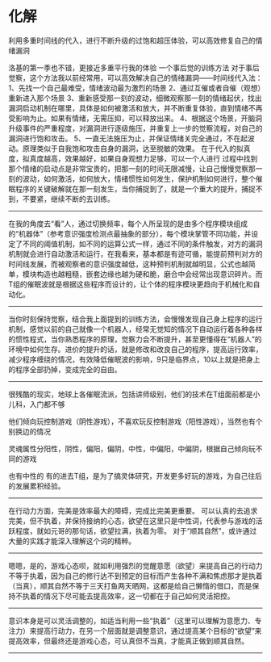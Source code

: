 # 化解

利用多重时间线的代入，进行不断升级的过饱和超压体验，可以高效修复自己的情绪漏洞

洛基的第一季也不错，更接近多重平行我的体验
一个事后觉的训练方法
对于事后觉察，这个方法我以前经常用，可以高效解决自己的情绪漏洞——时间线代入法：
1、先找一个自己最难受，情绪波动最为激烈的场景
2、通过互催或者自催（观想）重新进入那个场景
3、重新感受那一刻的波动，细微观察那一刻的情绪起伏，找出漏洞启动机制在哪里，具体是如何被激活和放大，并不断重复体验，直到情绪不再受影响为止。如果有情绪，无需压抑，可以释放出来。
4、根据这个场景，开脑洞升级事件的严重程度，对漏洞进行逐级施压，并重复上一步的觉察流程，对自己的漏洞进行饱和攻击。
5、一直无法施压为止，并保证情绪关完全通过，不在起波动。原理类似于自我饱和攻击自身的漏洞，达至脱敏的效果。
在于代入的拟真度，拟真度越高，效果越好，如果自身观想力足够，可以一个人进行
过程中找到那个情绪的启动点是非常宝贵的，把那一刻的时间无限减慢，让自己慢慢觉察那一刻的波动，如何激活，如何放大，情绪惯性如何发生，保护机制如何进行，整个催眠程序的关键破解就在那一刻发生，当你捕捉到了，就是一个重大的提升，捕捉不到，不要紧，继续不断的去训练。


---

在我的角度去“看”人，通过切换频率，每个人所呈现的是由多个程序模块组成的“机器体”（参考意识强度检测点最抽象的部分），每个模块掌管不同功能，并设定了不同的阈值机制，如不同的运算公式一样，通过不同的条件触发，对方的漏洞机制就会进行自动激活和运行，在我看来，基本都是有迹可循，能提前预判对方的时间线发展，而被观察者的意识强度越低，这种预判机制就越明显，公式也越简单，模块构造也越粗糙，嵌套边缘也越为硬和脆，磨合中会经常出现意识碎片。而T组的催眠波就是根据这些程序而设计的，让个体的程序模块更趋向于机械化和自动化。

---

当你时刻保持觉察，结合我上面提到的训练方法，会慢慢发现自己身上程序的运行机制，感觉以前的自己就像一个机器人，经常无觉知的情况下自动运行着各种各样的惯性程式，当你熟悉程序的原理，觉察力会不断提升，甚至更懂得在“机器人”的环境中如何生存。进价的提升的话，就是修改和改良自己的程序，提高运行效率，减少程序缠绕的情况，有效降低催眠波的影响，9只是临界点，10以上就是把身上的程序全部扔掉，变成完全的自由。

---

很残酷的现实，地球上各催眠流派，包括讲师级别，他们的技术在T组面前都是小儿科，入门都不够

他们倾向玩控制游戏（阴性游戏），不喜欢玩反控制游戏（阳性游戏），当然也有个别换边的情况

灵魂属性分阳性，阴性，偏阳，偏阴，中性，中偏阳，中偏阴，根据自己倾向玩不同的游戏

也有中性的
有的进去T组，是为了搞灵体研究，开发更多好玩的游戏，为自己往后的发展累积经验。

---

在行动力方面，完美是效率最大的障碍，完成比完美更重要。
可以认真的去追求完美，但不执着，并保持接纳的心态，欲望在这里只是中性词，代表参与游戏的活跃程度，就如元哥的那句话，欲望拉满，执着为零。
对于“顺其自然”，或许通过大量的实践才能深入理解这个词的精粹。


---

嗯嗯，是的，游戏心态呗，就如利用强烈的觉醒意愿（欲望）来提高自己的行动力不等于执着，因为自己的修行达不到预定的目标而产生各种不满和焦虑那才是执着（当真），顺其自然不等于三天打鱼两天晒网，这都是给自己懒惰的借口，而是保持不执着的情况下尽可能去提高效率，这一切都在于自己如何灵活把控。

---

意识本身是可以灵活调整的，如适当利用一些“执着”（这里可以理解为意愿力、专注力）来提高行动力，在另一个层面就是调整意识，通过提高某个目标的“欲望”来提高效率，但最终还是游戏心态，可认真但不当真，才能真正做到顺其自然。

---

